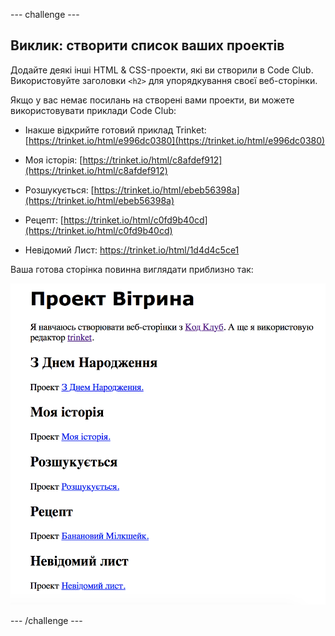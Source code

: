 --- challenge ---

## Виклик: створити список ваших проектів

Додайте деякі інші HTML & CSS-проекти, які ви створили в Code Club. Використовуйте заголовки `<h2>` для упорядкування своєї веб-сторінки.

Якщо у вас немає посилань на створені вами проекти, ви можете використовувати приклади Code Club:

+ Інакше відкрийте готовий приклад Trinket: [https://trinket.io/html/e996dc0380](https://trinket.io/html/e996dc0380)

+ Моя історія: [https://trinket.io/html/c8afdef912](https://trinket.io/html/c8afdef912)

+ Розшукується: [https://trinket.io/html/ebeb56398a](https://trinket.io/html/ebeb56398a)

+ Рецепт: [https://trinket.io/html/c0fd9b40cd](https://trinket.io/html/c0fd9b40cd)

+ Невідомий Лист: <https://trinket.io/html/1d4d4c5ce1>

Ваша готова сторінка повинна виглядати приблизно так:

![скріншот](images/showcase-h2-projects.png)

--- /challenge ---